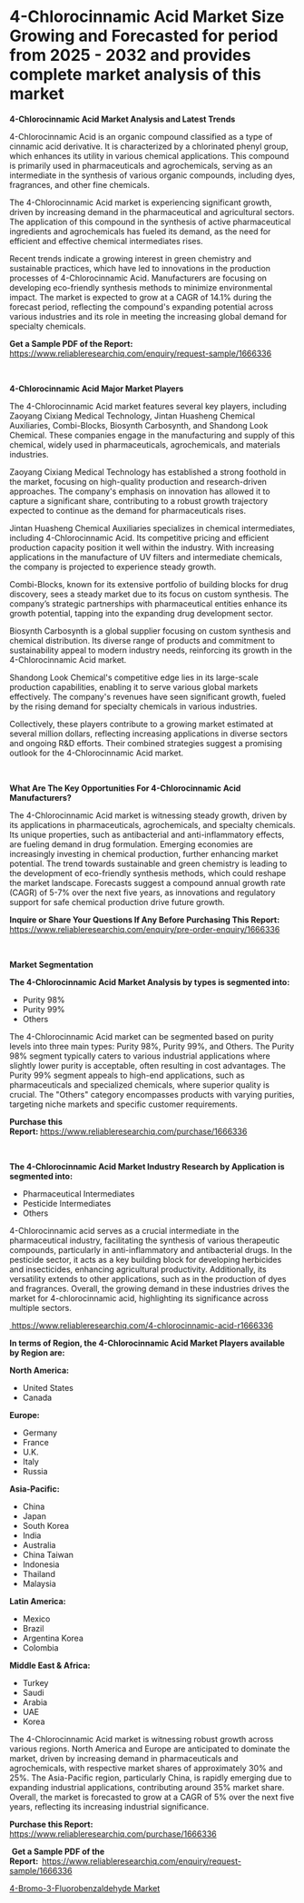 <p><h1>4-Chlorocinnamic Acid Market Size Growing and Forecasted for period from 2025 - 2032 and provides complete market analysis of this market</h1></p><p><strong>4-Chlorocinnamic Acid Market Analysis and Latest Trends</strong></p>
<p><p>4-Chlorocinnamic Acid is an organic compound classified as a type of cinnamic acid derivative. It is characterized by a chlorinated phenyl group, which enhances its utility in various chemical applications. This compound is primarily used in pharmaceuticals and agrochemicals, serving as an intermediate in the synthesis of various organic compounds, including dyes, fragrances, and other fine chemicals.</p><p>The 4-Chlorocinnamic Acid market is experiencing significant growth, driven by increasing demand in the pharmaceutical and agricultural sectors. The application of this compound in the synthesis of active pharmaceutical ingredients and agrochemicals has fueled its demand, as the need for efficient and effective chemical intermediates rises.</p><p>Recent trends indicate a growing interest in green chemistry and sustainable practices, which have led to innovations in the production processes of 4-Chlorocinnamic Acid. Manufacturers are focusing on developing eco-friendly synthesis methods to minimize environmental impact. The market is expected to grow at a CAGR of 14.1% during the forecast period, reflecting the compound's expanding potential across various industries and its role in meeting the increasing global demand for specialty chemicals.</p></p>
<p><strong>Get a Sample PDF of the Report:&nbsp;</strong> <a href="https://www.reliableresearchiq.com/enquiry/request-sample/1666336?utm_campaign=3318&utm_medium=2&utm_source=Github&utm_content=ia&utm_term=02042025&utm_id=4-chlorocinnamic-acid">https://www.reliableresearchiq.com/enquiry/request-sample/1666336</a></p>
<p>&nbsp;</p>
<p><strong>4-Chlorocinnamic Acid Major Market Players</strong></p>
<p><p>The 4-Chlorocinnamic Acid market features several key players, including Zaoyang Cixiang Medical Technology, Jintan Huasheng Chemical Auxiliaries, Combi-Blocks, Biosynth Carbosynth, and Shandong Look Chemical. These companies engage in the manufacturing and supply of this chemical, widely used in pharmaceuticals, agrochemicals, and materials industries.</p><p>Zaoyang Cixiang Medical Technology has established a strong foothold in the market, focusing on high-quality production and research-driven approaches. The company's emphasis on innovation has allowed it to capture a significant share, contributing to a robust growth trajectory expected to continue as the demand for pharmaceuticals rises.</p><p>Jintan Huasheng Chemical Auxiliaries specializes in chemical intermediates, including 4-Chlorocinnamic Acid. Its competitive pricing and efficient production capacity position it well within the industry. With increasing applications in the manufacture of UV filters and intermediate chemicals, the company is projected to experience steady growth.</p><p>Combi-Blocks, known for its extensive portfolio of building blocks for drug discovery, sees a steady market due to its focus on custom synthesis. The company’s strategic partnerships with pharmaceutical entities enhance its growth potential, tapping into the expanding drug development sector.</p><p>Biosynth Carbosynth is a global supplier focusing on custom synthesis and chemical distribution. Its diverse range of products and commitment to sustainability appeal to modern industry needs, reinforcing its growth in the 4-Chlorocinnamic Acid market.</p><p>Shandong Look Chemical's competitive edge lies in its large-scale production capabilities, enabling it to serve various global markets effectively. The company's revenues have seen significant growth, fueled by the rising demand for specialty chemicals in various industries.</p><p>Collectively, these players contribute to a growing market estimated at several million dollars, reflecting increasing applications in diverse sectors and ongoing R&D efforts. Their combined strategies suggest a promising outlook for the 4-Chlorocinnamic Acid market.</p></p>
<p>&nbsp;</p>
<p><strong>What Are The Key Opportunities For 4-Chlorocinnamic Acid Manufacturers?</strong></p>
<p><p>The 4-Chlorocinnamic Acid market is witnessing steady growth, driven by its applications in pharmaceuticals, agrochemicals, and specialty chemicals. Its unique properties, such as antibacterial and anti-inflammatory effects, are fueling demand in drug formulation. Emerging economies are increasingly investing in chemical production, further enhancing market potential. The trend towards sustainable and green chemistry is leading to the development of eco-friendly synthesis methods, which could reshape the market landscape. Forecasts suggest a compound annual growth rate (CAGR) of 5-7% over the next five years, as innovations and regulatory support for safe chemical production drive future growth.</p></p>
<p><strong>Inquire or Share Your Questions If Any Before Purchasing This Report:</strong> <a href="https://www.reliableresearchiq.com/enquiry/pre-order-enquiry/1666336?utm_campaign=3318&utm_medium=2&utm_source=Github&utm_content=ia&utm_term=02042025&utm_id=4-chlorocinnamic-acid">https://www.reliableresearchiq.com/enquiry/pre-order-enquiry/1666336</a></p>
<p>&nbsp;</p>
<p><strong>Market Segmentation</strong></p>
<p><strong>The 4-Chlorocinnamic Acid Market Analysis by types is segmented into:</strong></p>
<p><ul><li>Purity 98%</li><li>Purity 99%</li><li>Others</li></ul></p>
<p><p>The 4-Chlorocinnamic Acid market can be segmented based on purity levels into three main types: Purity 98%, Purity 99%, and Others. The Purity 98% segment typically caters to various industrial applications where slightly lower purity is acceptable, often resulting in cost advantages. The Purity 99% segment appeals to high-end applications, such as pharmaceuticals and specialized chemicals, where superior quality is crucial. The "Others" category encompasses products with varying purities, targeting niche markets and specific customer requirements.</p></p>
<p><strong>Purchase this Report:&nbsp;</strong><a href="https://www.reliableresearchiq.com/purchase/1666336?utm_campaign=3318&utm_medium=2&utm_source=Github&utm_content=ia&utm_term=02042025&utm_id=4-chlorocinnamic-acid">https://www.reliableresearchiq.com/purchase/1666336</a></p>
<p>&nbsp;</p>
<p><strong>The 4-Chlorocinnamic Acid Market Industry Research by Application is segmented into:</strong></p>
<p><ul><li>Pharmaceutical Intermediates</li><li>Pesticide Intermediates</li><li>Others</li></ul></p>
<p><p>4-Chlorocinnamic acid serves as a crucial intermediate in the pharmaceutical industry, facilitating the synthesis of various therapeutic compounds, particularly in anti-inflammatory and antibacterial drugs. In the pesticide sector, it acts as a key building block for developing herbicides and insecticides, enhancing agricultural productivity. Additionally, its versatility extends to other applications, such as in the production of dyes and fragrances. Overall, the growing demand in these industries drives the market for 4-chlorocinnamic acid, highlighting its significance across multiple sectors.</p></p>
<p><a href="https://www.reliableresearchiq.com/4-chlorocinnamic-acid-r1666336?utm_campaign=3318&utm_medium=2&utm_source=Github&utm_content=ia&utm_term=02042025&utm_id=4-chlorocinnamic-acid">&nbsp;https://www.reliableresearchiq.com/4-chlorocinnamic-acid-r1666336</a></p>
<p><strong>In terms of Region, the 4-Chlorocinnamic Acid Market Players available by Region are:</strong></p>
<p>
    <p> <strong> North America: </strong>
        <ul>
            <li>United States</li>
            <li>Canada</li>
        </ul>
        </p> 
    <p> <strong> Europe: </strong>
        <ul>
            <li>Germany</li>
            <li>France</li>
            <li>U.K.</li>
            <li>Italy</li>
            <li>Russia</li>
        </ul>
        </p> 
    <p> <strong> Asia-Pacific: </strong>
        <ul>
            <li>China</li>
            <li>Japan</li>
            <li>South Korea</li>
            <li>India</li>
            <li>Australia</li>
            <li>China Taiwan</li>
            <li>Indonesia</li>
            <li>Thailand</li>
            <li>Malaysia</li>
        </ul>
        </p> 
    <p> <strong> Latin America: </strong>
        <ul>
            <li>Mexico</li>
            <li>Brazil</li>
            <li>Argentina Korea</li>
            <li>Colombia</li>
        </ul>
        </p> 
    <p> <strong> Middle East & Africa: </strong>
        <ul>
            <li>Turkey</li>
            <li>Saudi</li>
            <li>Arabia</li>
            <li>UAE</li>
            <li>Korea</li>
        </ul>
    </p>
    </p>
<p><p>The 4-Chlorocinnamic Acid market is witnessing robust growth across various regions. North America and Europe are anticipated to dominate the market, driven by increasing demand in pharmaceuticals and agrochemicals, with respective market shares of approximately 30% and 25%. The Asia-Pacific region, particularly China, is rapidly emerging due to expanding industrial applications, contributing around 35% market share. Overall, the market is forecasted to grow at a CAGR of 5% over the next five years, reflecting its increasing industrial significance.</p></p>
<p><strong>Purchase this Report: </strong><a href="https://www.reliableresearchiq.com/purchase/1666336?utm_campaign=3318&utm_medium=2&utm_source=Github&utm_content=ia&utm_term=02042025&utm_id=4-chlorocinnamic-acid">https://www.reliableresearchiq.com/purchase/1666336</a></p>
<p>&nbsp;<strong>Get a Sample PDF of the Report:&nbsp;&nbsp;</strong><a href="https://www.reliableresearchiq.com/enquiry/request-sample/1666336?utm_campaign=3318&utm_medium=2&utm_source=Github&utm_content=ia&utm_term=02042025&utm_id=4-chlorocinnamic-acid">https://www.reliableresearchiq.com/enquiry/request-sample/1666336</a></p>
<p><strong></strong></p>
<p><p><a href="https://github.com/shamyzinniwl/Market-Research-Report-List-1/blob/main/4-bromo-3-fluorobenzaldehyde-market.md?utm_campaign=3318&utm_medium=2&utm_source=Github&utm_content=ia&utm_term=02042025&utm_id=4-chlorocinnamic-acid">4-Bromo-3-Fluorobenzaldehyde Market</a></p></p>